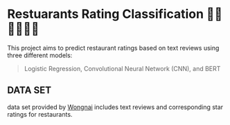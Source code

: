 # Restuarants Rating Classification 🥘🍨🍰🍱🍛🍜
This project aims to predict restaurant ratings based on text reviews using three different models:
> Logistic Regression, Convolutional Neural Network (CNN), and BERT

## DATA SET
data set provided by [Wongnai](https://www.wongnai.com/) includes text reviews and corresponding star ratings for restaurants.
